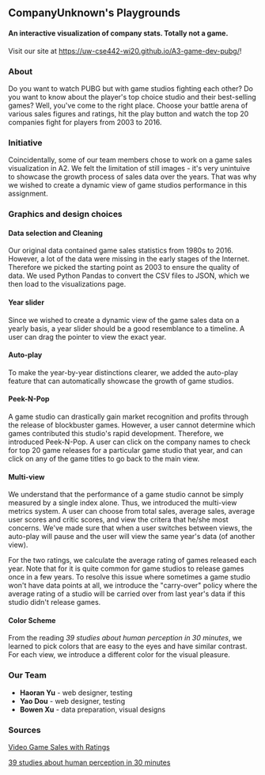 ## CompanyUnknown's Playgrounds


#### An interactive visualization of company stats. Totally not a game.

Visit our site at https://uw-cse442-wi20.github.io/A3-game-dev-pubg/!

### About

Do you want to watch PUBG but with game studios fighting each other? Do you want to know about the player's top choice studio and their best-selling games? Well, you've come to the right place. Choose your battle arena of various sales figures and ratings, hit the play button and watch the top 20 companies fight for players from 2003 to 2016. 

### Initiative

Coincidentally, some of our team members chose to work on a game sales visualization in A2. We felt the limitation of still images - it's very unintuive to showcase the growth process of sales data over the years. That was why we wished to create a dynamic view of game studios performance in this assignment. 

### Graphics and design choices

#### Data selection and Cleaning

Our original data contained game sales statistics from 1980s to 2016. However, a lot of the data were missing in the early stages of the Internet. Therefore we picked the starting point as 2003 to ensure the quality of data. We used Python Pandas to convert the CSV files to JSON, which we then load to the visualizations page. 

#### Year slider

Since we wished to create a dynamic view of the game sales data on a yearly basis, a year slider should be a good resemblance to a timeline. A user can drag the pointer to view the exact year. 

#### Auto-play

To make the year-by-year distinctions clearer, we added the auto-play feature that can automatically showcase the growth of game studios.  

#### Peek-N-Pop

A game studio can drastically gain market recognition and profits through the release of blockbuster games. However, a user cannot determine which games contributed this studio's rapid development. Therefore, we introduced Peek-N-Pop. A user can click on the company names to check for top 20 game releases for a particular game studio that year, and can click on any of the game titles to go back to the main view. 

#### Multi-view

We understand that the performance of a game studio cannot be simply measured by a single index alone. Thus, we introduced the multi-view metrics system. A user can choose from total sales, average sales, average user scores and critic scores, and view the critera that he/she most concerns. We've made sure that  when a user switches between views, the auto-play will pause and the user will view the same year's data (of another view). 

For the two ratings, we calculate the average rating of games released each year. Note that for it is quite common for game studios to release games once in a few years. To resolve this issue where sometimes a game studio won't have data points at all, we introduce the "carry-over" policy where the average rating of a studio will be carried over from last year's data if this studio didn't release games. 

#### Color Scheme

From the reading *39 studies about human perception in 30 minutes*, we learned to pick colors that are easy to the eyes and have similar contrast. For each view, we introduce a different color for the visual pleasure. 



### Our Team

- **Haoran Yu** - web designer, testing
- **Yao Dou** - web designer, testing
- **Bowen Xu** - data preparation, visual designs

### Sources

[Video Game Sales with Ratings](https://www.kaggle.com/rush4ratio/video-game-sales-with-ratings/kernels)

[39 studies about human perception in 30 minutes](https://medium.com/@kennelliott/39-studies-about-human-perception-in-30-minutes-4728f9e31a73)

